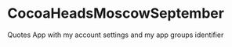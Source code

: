CocoaHeadsMoscowSeptember
=========================
Quotes App with my account settings and my app groups identifier